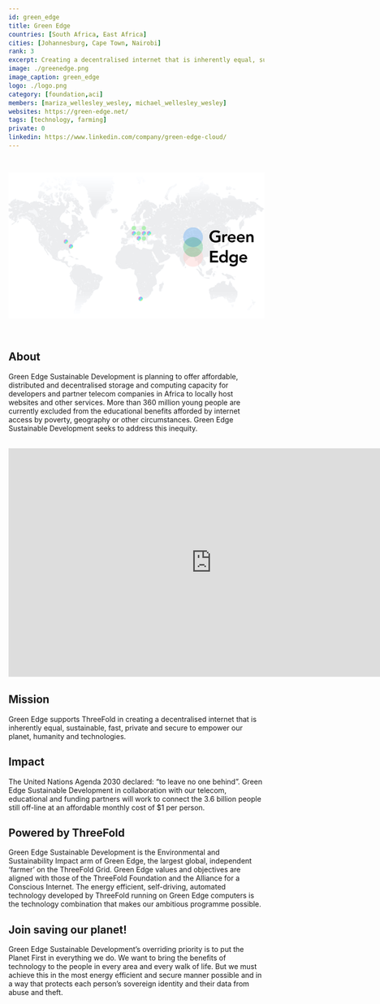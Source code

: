 ```yaml
---
id: green_edge
title: Green Edge
countries: [South Africa, East Africa]
cities: [Johannesburg, Cape Town, Nairobi]
rank: 3
excerpt: Creating a decentralised internet that is inherently equal, sustainable, private and secure.
image: ./greenedge.png
image_caption: green_edge
logo: ./logo.png
category: [foundation,aci]
members: [mariza_wellesley_wesley, michael_wellesley_wesley]
websites: https://green-edge.net/
tags: [technology, farming]
private: 0
linkedin: https://www.linkedin.com/company/green-edge-cloud/
---
```


<br/>

![green_edge](./greenedge2.png)

<br/>

## About

Green Edge Sustainable Development is planning to offer affordable, distributed and decentralised storage and computing capacity for developers and partner telecom companies in Africa to locally host websites and other services. More than 360 million young people are currently excluded from the educational benefits afforded by internet access by poverty, geography or other circumstances. Green Edge Sustainable Development seeks to address this inequity.

<BR>

<iframe src="https://player.vimeo.com/video/413148180" width="800" height="450" frameborder="0" allow="autoplay; fullscreen" allowfullscreen></iframe>

<BR>

## Mission

Green Edge supports ThreeFold in creating a decentralised internet that is inherently equal, sustainable, fast, private and secure to empower our planet, humanity and technologies.

## Impact

The  United Nations Agenda 2030 declared: “to leave no one behind”. Green Edge Sustainable Development in collaboration with our telecom, educational and funding partners will work to connect the 3.6 billion people still off-line at an affordable monthly cost of $1 per person.

## Powered by ThreeFold

Green Edge Sustainable Development is the Environmental and Sustainability Impact arm of Green Edge, the largest global, independent ‘farmer’ on the ThreeFold Grid. Green Edge values and objectives are aligned with those of the ThreeFold Foundation and the Alliance for a Conscious Internet. The energy efficient, self-driving, automated technology developed by ThreeFold running on Green Edge computers is the technology combination that makes our ambitious programme possible.

## Join saving our planet!

Green Edge Sustainable Development’s overriding priority is to put the Planet First in everything we do. We want to bring the benefits of technology to the people in every area and every walk of life. But we must achieve this in the most energy efficient and secure manner possible and in a way that protects each person’s sovereign identity and their data from abuse and theft.

<!-- ## TFGrid Solution

### Roadmap
 -->